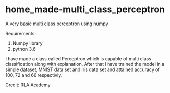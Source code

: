 # home_made-multi_class_perceptron
A very basic multi class perceptron using numpy

Requirements:
1. Numpy library
2. python 3.6

I have made a class called Perceptron which is capable of multi class classification along with explanation.
After that i have trained the model in a simple dataset, MNIST data set and iris data set and attained accuracy of 100, 72 and 66 respectivly.

Credit: RLA Academy
